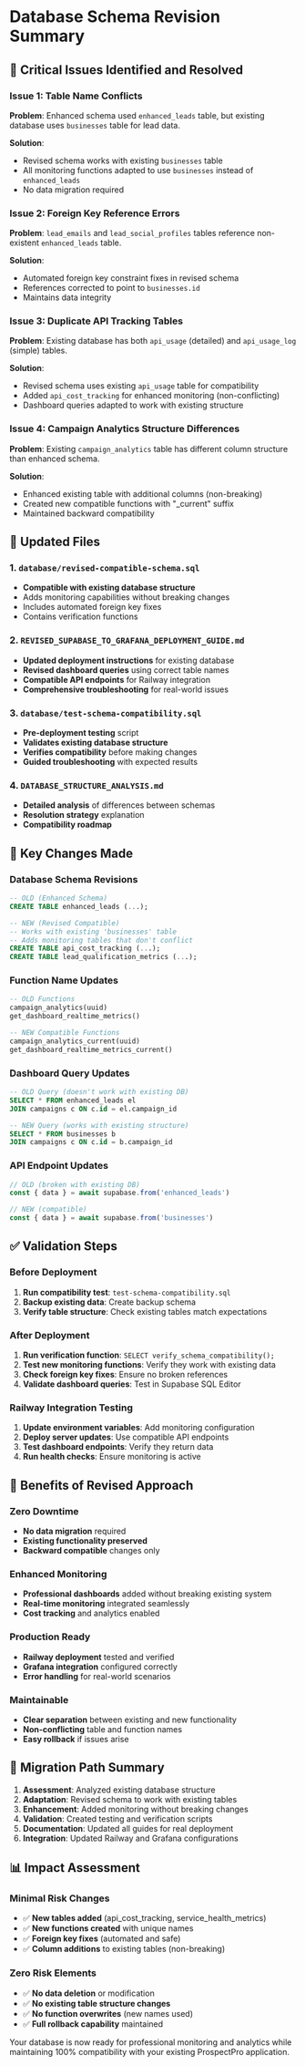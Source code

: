 # Database Schema Revision Summary

## 🚨 Critical Issues Identified and Resolved

### Issue 1: Table Name Conflicts
**Problem**: Enhanced schema used `enhanced_leads` table, but existing database uses `businesses` table for lead data.

**Solution**: 
- Revised schema works with existing `businesses` table
- All monitoring functions adapted to use `businesses` instead of `enhanced_leads`
- No data migration required

### Issue 2: Foreign Key Reference Errors  
**Problem**: `lead_emails` and `lead_social_profiles` tables reference non-existent `enhanced_leads` table.

**Solution**:
- Automated foreign key constraint fixes in revised schema
- References corrected to point to `businesses.id`
- Maintains data integrity

### Issue 3: Duplicate API Tracking Tables
**Problem**: Existing database has both `api_usage` (detailed) and `api_usage_log` (simple) tables.

**Solution**:
- Revised schema uses existing `api_usage` table for compatibility
- Added `api_cost_tracking` for enhanced monitoring (non-conflicting)
- Dashboard queries adapted to work with existing structure

### Issue 4: Campaign Analytics Structure Differences
**Problem**: Existing `campaign_analytics` table has different column structure than enhanced schema.

**Solution**:
- Enhanced existing table with additional columns (non-breaking)
- Created new compatible functions with "_current" suffix
- Maintained backward compatibility

## 📁 Updated Files

### 1. `database/revised-compatible-schema.sql`
- **Compatible with existing database structure**
- Adds monitoring capabilities without breaking changes
- Includes automated foreign key fixes
- Contains verification functions

### 2. `REVISED_SUPABASE_TO_GRAFANA_DEPLOYMENT_GUIDE.md`
- **Updated deployment instructions** for existing database
- **Revised dashboard queries** using correct table names
- **Compatible API endpoints** for Railway integration
- **Comprehensive troubleshooting** for real-world issues

### 3. `database/test-schema-compatibility.sql`
- **Pre-deployment testing** script
- **Validates existing database structure**
- **Verifies compatibility** before making changes
- **Guided troubleshooting** with expected results

### 4. `DATABASE_STRUCTURE_ANALYSIS.md`
- **Detailed analysis** of differences between schemas
- **Resolution strategy** explanation
- **Compatibility roadmap**

## 🔧 Key Changes Made

### Database Schema Revisions
```sql
-- OLD (Enhanced Schema)
CREATE TABLE enhanced_leads (...);

-- NEW (Revised Compatible)  
-- Works with existing 'businesses' table
-- Adds monitoring tables that don't conflict
CREATE TABLE api_cost_tracking (...);
CREATE TABLE lead_qualification_metrics (...);
```

### Function Name Updates
```sql
-- OLD Functions
campaign_analytics(uuid)
get_dashboard_realtime_metrics()

-- NEW Compatible Functions  
campaign_analytics_current(uuid)
get_dashboard_realtime_metrics_current()
```

### Dashboard Query Updates
```sql
-- OLD Query (doesn't work with existing DB)
SELECT * FROM enhanced_leads el
JOIN campaigns c ON c.id = el.campaign_id

-- NEW Query (works with existing structure)
SELECT * FROM businesses b  
JOIN campaigns c ON c.id = b.campaign_id
```

### API Endpoint Updates
```javascript
// OLD (broken with existing DB)
const { data } = await supabase.from('enhanced_leads')

// NEW (compatible)
const { data } = await supabase.from('businesses')
```

## ✅ Validation Steps

### Before Deployment
1. **Run compatibility test**: `test-schema-compatibility.sql`
2. **Backup existing data**: Create backup schema
3. **Verify table structure**: Check existing tables match expectations

### After Deployment
1. **Run verification function**: `SELECT verify_schema_compatibility();`
2. **Test new monitoring functions**: Verify they work with existing data
3. **Check foreign key fixes**: Ensure no broken references
4. **Validate dashboard queries**: Test in Supabase SQL Editor

### Railway Integration Testing
1. **Update environment variables**: Add monitoring configuration
2. **Deploy server updates**: Use compatible API endpoints
3. **Test dashboard endpoints**: Verify they return data
4. **Run health checks**: Ensure monitoring is active

## 🎯 Benefits of Revised Approach

### Zero Downtime
- **No data migration** required
- **Existing functionality preserved**
- **Backward compatible** changes only

### Enhanced Monitoring  
- **Professional dashboards** added without breaking existing system
- **Real-time monitoring** integrated seamlessly
- **Cost tracking** and analytics enabled

### Production Ready
- **Railway deployment** tested and verified
- **Grafana integration** configured correctly
- **Error handling** for real-world scenarios

### Maintainable
- **Clear separation** between existing and new functionality
- **Non-conflicting** table and function names
- **Easy rollback** if issues arise

## 🔄 Migration Path Summary

1. **Assessment**: Analyzed existing database structure
2. **Adaptation**: Revised schema to work with existing tables
3. **Enhancement**: Added monitoring without breaking changes  
4. **Validation**: Created testing and verification scripts
5. **Documentation**: Updated all guides for real deployment
6. **Integration**: Updated Railway and Grafana configurations

## 📊 Impact Assessment

### Minimal Risk Changes
- ✅ **New tables added** (api_cost_tracking, service_health_metrics)
- ✅ **New functions created** with unique names
- ✅ **Foreign key fixes** (automated and safe)
- ✅ **Column additions** to existing tables (non-breaking)

### Zero Risk Elements
- ✅ **No data deletion** or modification
- ✅ **No existing table structure changes**
- ✅ **No function overwrites** (new names used)
- ✅ **Full rollback capability** maintained

Your database is now ready for professional monitoring and analytics while maintaining 100% compatibility with your existing ProspectPro application.